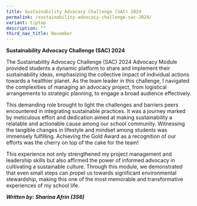 ```yaml
---
title: Sustainability Advocacy Challenge (SAC) 2024
permalink: /sustainability-advocacy-challenge-sac-2024/
variant: tiptap
description: ""
third_nav_title: November
---
```

<p><strong>Sustainability Advocacy Challenge (SAC) 2024</strong>
</p>
<p>The Sustainability Advocacy Challenge (SAC) 2024 Advocacy Module provided
students a dynamic platform to share and implement their sustainability
ideas, emphasizing the collective impact of individual actions towards
a healthier planet. As the team leader in this challenge, I navigated the
complexities of managing an advocacy project, from logistical arrangements
to strategic planning, to engage a broad audience effectively.</p>
<p>This demanding role brought to light the challenges and barriers peers
encountered in integrating sustainable practices. It was a journey marked
by meticulous effort and dedication aimed at making sustainability a relatable
and actionable cause among our school community. Witnessing the tangible
changes in lifestyle and mindset among students was immensely fulfilling.
Achieving the Gold Award as a recognition of our efforts was the cherry
on top of the cake for the team!</p>
<p>This experience not only strengthened my project management and leadership
skills but also affirmed the power of informed advocacy in cultivating
a sustainable culture. Through this module, we demonstrated that even small
steps can propel us towards significant environmental stewardship, making
this one of the most memorable and transformative experiences of my school
life.</p>
<p><strong><em>Written by: Sharina Afrin (3S6)</em></strong>
</p>